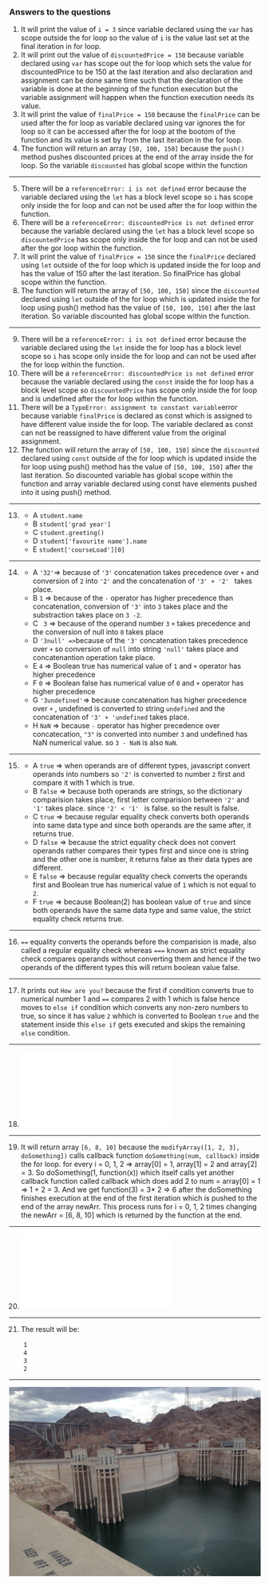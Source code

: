 
### Answers to the questions

1. It will print the value of `i = 3` since variable declared using the `var` has scope outside the for loop so the value 
    of `i` is the value last set at the final iteration in for loop.
2. It will print out the value of `discountedPrice = 150` because variable declared using `var` has scope out the for loop 
    which sets the value for discountedPrice to be 150 at the last iteration and also declaration and assignment can be done 
    same time such that the declaration of the variable is done at the beginning of the function execution but the variable 
    assignment will happen when the function execution needs its value.
3. It will print the value of `finalPrice = 150` because the `finalPrice` can be used after the for loop as variable declared 
    using var ignores the for loop so it can be accessed after the for loop at the bootom of the function and its value is set 
    by from the last iteration in the for loop.
4. The function will return an array `[50, 100, 150]` because the `push()` method pushes discounted prices at the end of the 
    array inside the for loop. So the variable `discounted` has global scope within the function
   
  ***
5. There will be a `referenceError: i is not defined` error because the variable declared using the `let` has a block level scope so 
    `i` has scope only inside the for loop and can not be used after the for loop within the function.
6. There will be a `referenceError: discountedPrice is not defined` error because the variable declared using the `let` has a block 
    level scope so `discountedPrice` has scope only inside the for loop and can not be used after the gor loop within the function.
7. It will print the value of `finalPrice = 150` since the `finalPrice` declared using `let` outside of the for loop which is updated 
    inside the for loop and has the value of 150 after the last iteration. So finalPrice has global scope within the function.
8. The function will return the array of `[50, 100, 150]` since the `discounted` declared using `let` outside of the for loop which 
    is updated inside the for loop using push() method has the value of `[50, 100, 150]` after the last iteration. So variable discounted 
    has global scope within the function.

***
9. There will be a `referenceError: i is not defined` error because the variable declared using the `let` inside the for loop has a block 
    level scope so `i` has scope only inside the for loop and can not be used after the for loop within the function.
10. There will be a `referenceError: discountedPrice is not defined` error because the variable declared using the `const` inside the for
    loop has a block level scope so `discountedPrice` has scope only inside the for loop and is undefined after the for loop within
    the function.
11. There will be a `TypeError: assignment to constant variable`error because variable `finalPrice` is declared as const which is assigned
    to have different value inside the for loop. The variable declared as const can not be reassigned to have different value from the 
    original assignment.
12. The function will return the array of `[50, 100, 150]` since the `discounted` declared using `const` outside of the for loop which 
    is updated inside the for loop using push() method has the value of `[50, 100, 150]` after the last iteration. So discounted 
    variable has global scope within the function and array variable declared using const have elements pushed into it using push() method.
    
***
13. * A `student.name`
    * B `student['grad year']`
    * C `student.greeting()`
    * D `student['favourite name'].name`
    * E `student['courseLoad'][0]`
    
***
14. * A ` '32' `=> because of `'3'` concatenation takes precedence over `+` and conversion of `2` into `'2'` and the                         concatenation of `'3' + '2' ` takes place.
    * B `1`     => because of the `-` operator has higher precedence than concatenation, conversion of `'3'` into `3`                      takes place and the substraction takes place on `3 -2`.
    * C ` 3`    => because of the operand number `3` `+` takes precedence and the conversion of null into `0` takes                         place
    * D `'3null' =>`because of the `'3'` concatenation takes precedence over `+` so conversion of `null` into string                        `'null'` takes place and concatenantion operation take place.
    * E `4`     => Boolean true has numerical value of `1` and `+` operator has higher precedence
    * F `0`     => Boolean false has numerical value of `0` and `+` operator has higher precedence
    * G `'3undefined'`=> because concatenation has higher precedence over `+` , undefined is converted to string                                  `undefined` and the concatenation of `'3' + 'undefined` takes place.
    * H `NaN` => because `-` operator has higher precedence over concatecation, `"3"` is converted into number `3` and                    undefined has NaN numerical value. so `3 - NaN` is also `NaN`.
***
15. * A `true`  => when operands are of different types, javascript convert operands into numbers so `'2'` is converted                    to number `2` first and compare it with 1 which is true.
    * B `false` => because both operands are strings, so the dictionary comparision takes place, first letter                              comparision between `'2'` and `'1'` takes place. since `'2' < '1' ` is false. so  the result is                          false.
    * C `true`  => because regular equality check converts both operands into same data type and since both operands are                   the same after, it returns true.
    * D `false` => because the strict equality check does not convert operands rather compares their types first and                        since one is string and the other one is number, it returns false as their data types are different.
    * E `false` => because regular equality check converts the operands first and Boolean true has numerical value of                      `1` which is not equal to `2`.
    * F `true` => because Boolean(2) has boolean value of `true` and since both operands have the same data type and                       same value, the strict equality check returns true.
***
16. `==` equality converts the operands before the comparision is made, also called a regular equality check whereas         `===` known as strict equality check compares operands without converting them and hence if the two operands of         the different types this will return boolean value false.
***
17. It prints out `How are you?` because the first if condition converts true to numerical number 1 and `==` compares 2 with 1 which is false hence moves to `else if` condition which converts any non-zero numbers to true, so since it has value `2` whhich is converted to Boolean `true` and the statement inside this `else if` gets executed and skips     the remaining `else` condition.
***
18. ![Image](/part1/part1-question18.js)
***
19. It will return array `[6, 8, 10]` because the `modifyArray([1, 2, 3], doSomething])` calls callback function `doSomething(num, callback)` inside the for loop. for every i = 0, 1, 2 => array[0] = 1, array[1] = 2 and array[2] = 3. So doSomething(1, function(x)) which itself calls yet another callback function called callback which does add 2 to num = array[0] = 1 => 1 + 2 = 3. And we get function(3) = 3* 2 => 6 after the doSomething finishes execution at the end of the first iteration which is pushed to the end of the array newArr. This process runs for i = 0, 1, 2 times changing the newArr = [6, 8, 10] which is returned by the function at the end.
***
20. ![Image](/part1/part1-question20.js)
***
21. The result will be: 
```
    1
    4
    3
    2
```
      
***
![Image](/Hoover_Dam.jpg)

